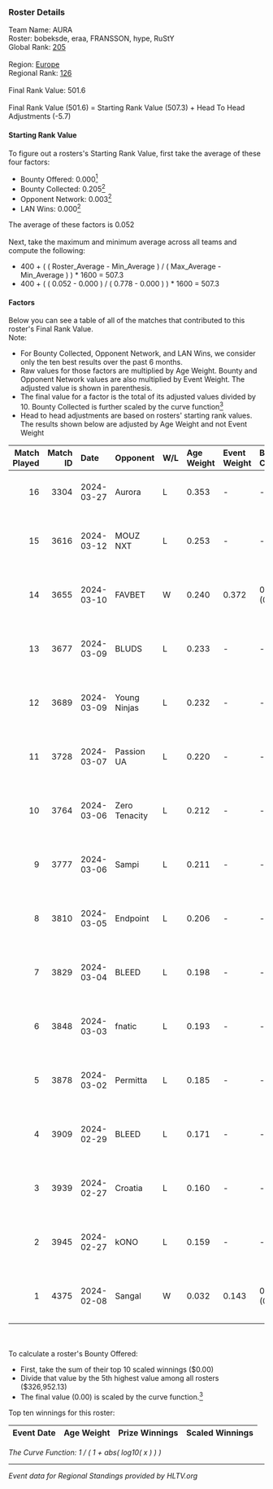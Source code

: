 ### Roster Details<br />
Team Name: AURA<br />
Roster: bobeksde, eraa, FRANSSON, hype, RuStY<br />
Global Rank: [205](../standings_global.md)<br />
<br />
Region: [Europe]( ../standings_europe.md)<br />
Regional Rank: [126]( ../standings_europe.md)<br />
<br />
Final Rank Value:  501.6<br />
<br />
Final Rank Value (501.6) = Starting Rank Value (507.3) + Head To Head Adjustments (-5.7)<br />

#### Starting Rank Value<br />
To figure out a rosters's Starting Rank Value, first take the average of these four factors:<br />
- Bounty Offered: 0.000[<sup>1</sup>](#table2)
- Bounty Collected: 0.205[<sup>2</sup>](#table1)
- Opponent Network: 0.003[<sup>2</sup>](#table1)
- LAN Wins: 0.000[<sup>2</sup>](#table1)

The average of these factors is 0.052<br />
<br />
Next, take the maximum and minimum average across all teams and compute the following:<br />
- 400 + ( ( Roster_Average - Min_Average ) / ( Max_Average - Min_Average ) ) * 1600 = 507.3
- 400 + ( ( 0.052 - 0.000 ) / ( 0.778 - 0.000 ) ) * 1600 = 507.3


#### Factors<br />
Below you can see a table of all of the matches that contributed to this roster's Final Rank Value.<br />
Note:<br />

- For Bounty Collected, Opponent Network, and LAN Wins, we consider only the ten best results over the past 6 months.
- Raw values for those factors are multiplied by Age Weight. Bounty and Opponent Network values are also multiplied by Event Weight. The adjusted value is shown in parenthesis.
- The final value for a factor is the total of its adjusted values divided by 10. Bounty Collected is further scaled by the curve function[<sup>3</sup>](#curveFunction)
- Head to head adjustments are based on rosters' starting rank values. The results shown below are adjusted by Age Weight and not Event Weight
<span id="table1"></span><br />


| Match Played | Match ID | Date       | Opponent      | W/L | Age Weight | Event Weight | Bounty Collected | Opponent Network | LAN Wins  | H2H Adj. | Roster                                 |
| -: | -: | :- | :- | :- | :- | :- | :- | :- | :- | -: | :- |
|           16 |     3304 | 2024-03-27 | Aurora        | L   | 0.353      | -            | -                | -                | -         |    -0.01 | bobeksde, eraa, FRANSSON, hype, RuStY  |
|           15 |     3616 | 2024-03-12 | MOUZ NXT      | L   | 0.253      | -            | -                | -                | -         |    -0.34 | bobeksde, eraa, Golden, Plopski, RuStY |
|           14 |     3655 | 2024-03-10 | FAVBET        | W   | 0.240      | 0.372        | 0.003 (0.000)    | 0.343 (0.031)    | 0 (0.000) |     6.13 | bobeksde, eraa, Golden, Plopski, RuStY |
|           13 |     3677 | 2024-03-09 | BLUDS         | L   | 0.233      | -            | -                | -                | -         |    -4.66 | bobeksde, eraa, Golden, Plopski, RuStY |
|           12 |     3689 | 2024-03-09 | Young Ninjas  | L   | 0.232      | -            | -                | -                | -         |    -1.32 | bobeksde, eraa, Golden, Plopski, RuStY |
|           11 |     3728 | 2024-03-07 | Passion UA    | L   | 0.220      | -            | -                | -                | -         |    -0.24 | bobeksde, eraa, Golden, Plopski, RuStY |
|           10 |     3764 | 2024-03-06 | Zero Tenacity | L   | 0.212      | -            | -                | -                | -         |    -0.23 | bobeksde, eraa, Golden, Plopski, RuStY |
|            9 |     3777 | 2024-03-06 | Sampi         | L   | 0.211      | -            | -                | -                | -         |    -0.69 | bobeksde, eraa, Golden, Plopski, RuStY |
|            8 |     3810 | 2024-03-05 | Endpoint      | L   | 0.206      | -            | -                | -                | -         |    -0.61 | bobeksde, eraa, Golden, Plopski, RuStY |
|            7 |     3829 | 2024-03-04 | BLEED         | L   | 0.198      | -            | -                | -                | -         |    -0.43 | bobeksde, eraa, Golden, Plopski, RuStY |
|            6 |     3848 | 2024-03-03 | fnatic        | L   | 0.193      | -            | -                | -                | -         |    -0.05 | bobeksde, eraa, Golden, Plopski, RuStY |
|            5 |     3878 | 2024-03-02 | Permitta      | L   | 0.185      | -            | -                | -                | -         |    -0.48 | bobeksde, eraa, Golden, Plopski, RuStY |
|            4 |     3909 | 2024-02-29 | BLEED         | L   | 0.171      | -            | -                | -                | -         |    -0.38 | bobeksde, eraa, Golden, Plopski, RuStY |
|            3 |     3939 | 2024-02-27 | Croatia       | L   | 0.160      | -            | -                | -                | -         |    -2.64 | bobeksde, eraa, Golden, Plopski, RuStY |
|            2 |     3945 | 2024-02-27 | kONO          | L   | 0.159      | -            | -                | -                | -         |    -0.76 | bobeksde, eraa, Golden, Plopski, RuStY |
|            1 |     4375 | 2024-02-08 | Sangal        | W   | 0.032      | 0.143        | 0.221 (0.001)    | 0.823 (0.004)    | 0 (0.000) |     0.99 | bobeksde, eraa, Golden, Plopski, RuStY |

<br />
<span id="table2"></span><br />
To calculate a roster's Bounty Offered:<br />

- First, take the sum of their top 10 scaled winnings ($0.00)
- Divide that value by the 5th highest value among all rosters ($326,952.13)
- The final value (0.00) is scaled by the curve function.[<sup>3</sup>](#curveFunction)

Top ten winnings for this roster:<br />

| Event Date | Age Weight | Prize Winnings | Scaled Winnings |
| :- | -: | :- | :- |


<span id="curveFunction"></span>_The Curve Function: 1 / ( 1 + abs( log10( x ) ) )_<br />

---
_Event data for Regional Standings provided by HLTV.org_<br />
